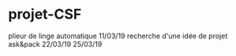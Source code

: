 # projet-CSF
plieur de linge automatique
11/03/19 recherche d'une idée de projet ask&pack
22/03/19 
25/03/19
